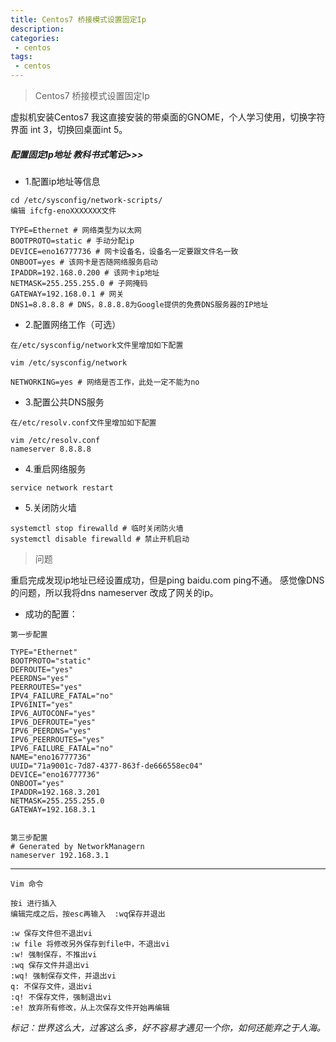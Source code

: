 ```yaml
---
title: Centos7 桥接模式设置固定Ip
description: 
categories:
 - centos
tags:
 - centos
---
```


> Centos7 桥接模式设置固定Ip

虚拟机安装Centos7 我这直接安装的带桌面的GNOME，个人学习使用，切换字符界面 int 3，切换回桌面int 5。

##### 配置固定Ip地址 教科书式笔记>>>

- 1.配置ip地址等信息

```
cd /etc/sysconfig/network-scripts/
编辑 ifcfg-enoXXXXXXX文件

TYPE=Ethernet # 网络类型为以太网
BOOTPROTO=static # 手动分配ip
DEVICE=eno16777736 # 网卡设备名，设备名一定要跟文件名一致
ONBOOT=yes # 该网卡是否随网络服务启动
IPADDR=192.168.0.200 # 该网卡ip地址
NETMASK=255.255.255.0 # 子网掩码
GATEWAY=192.168.0.1 # 网关
DNS1=8.8.8.8 # DNS，8.8.8.8为Google提供的免费DNS服务器的IP地址
```

- 2.配置网络工作（可选）

```
在/etc/sysconfig/network文件里增加如下配置

vim /etc/sysconfig/network

NETWORKING=yes # 网络是否工作，此处一定不能为no
```

- 3.配置公共DNS服务

```
在/etc/resolv.conf文件里增加如下配置

vim /etc/resolv.conf
nameserver 8.8.8.8
```

- 4.重启网络服务

```
service network restart
```

- 5.关闭防火墙

```
systemctl stop firewalld # 临时关闭防火墙
systemctl disable firewalld # 禁止开机启动

```

> 问题

重启完成发现ip地址已经设置成功，但是ping baidu.com ping不通。
感觉像DNS的问题，所以我将dns nameserver 改成了网关的ip。

- 成功的配置：

```
第一步配置

TYPE="Ethernet"
BOOTPROTO="static"
DEFROUTE="yes"
PEERDNS="yes"
PEERROUTES="yes"
IPV4_FAILURE_FATAL="no"
IPV6INIT="yes"
IPV6_AUTOCONF="yes"
IPV6_DEFROUTE="yes"
IPV6_PEERDNS="yes"
IPV6_PEERROUTES="yes"
IPV6_FAILURE_FATAL="no"
NAME="eno16777736"
UUID="71a9001c-7d87-4377-863f-de666558ec04"
DEVICE="eno16777736"
ONBOOT="yes"
IPADDR=192.168.3.201
NETMASK=255.255.255.0
GATEWAY=192.168.3.1


第三步配置
# Generated by NetworkManagern
nameserver 192.168.3.1

```

----

```
Vim 命令

按i 进行插入
编辑完成之后，按esc再输入  :wq保存并退出

:w 保存文件但不退出vi
:w file 将修改另外保存到file中，不退出vi
:w! 强制保存，不推出vi
:wq 保存文件并退出vi
:wq! 强制保存文件，并退出vi
q: 不保存文件，退出vi
:q! 不保存文件，强制退出vi
:e! 放弃所有修改，从上次保存文件开始再编辑
```

*标记：世界这么大，过客这么多，好不容易才遇见一个你，如何还能弃之于人海。*